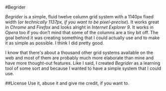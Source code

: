 #Begrider

*Begrider* is a simple, fluid twelve column grid system with a 1140px fixed width (*or technically 1137px, if you want to be pixel-precise*). It works great in *Chrome* and *Firefox* and looks alright in *Internet Explorer 9*. It works in *Opera* too if you don’t mind that some of the columns are a tiny bit off. The goal behind it was creating something that I could actually use and to make it as simple as possible. I think I did pretty good.

I know that there's about a thousand other grid systems available on the web and most of them are probably much more elaborate than mine and have more thought-out features. Like I said, I created *Begrider* as a learning tool of some sort and because I wanted to have a simple system that I could use.

##License
Use it, abuse it and give me credit, if you want to.